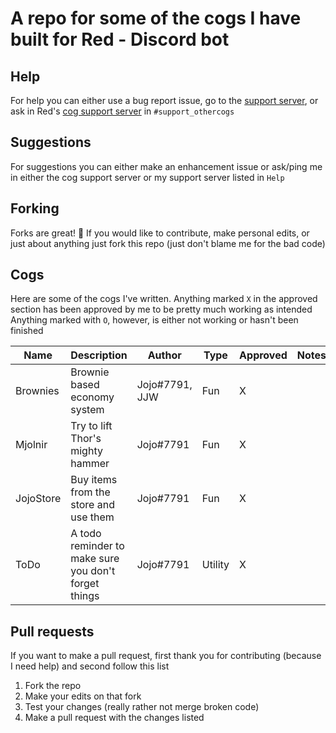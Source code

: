 # A repo for some of the cogs I have built for Red - Discord bot

## Help
For help you can either use a bug report issue, go to the [support server](discord.gg/JmCFyq7), or ask in Red's [cog support server](https://discord.gg/GET4DVk) in `#support_othercogs`

## Suggestions
For suggestions you can either make an enhancement issue or ask/ping me in either the cog support server or my support server listed in `Help`

## Forking
Forks are great! 🍴
If you would like to contribute, make personal edits, or just about anything just fork this repo (just don't blame me for the bad code)

## Cogs
Here are some of the cogs I've written. Anything marked `X` in the approved section has been approved by me to be pretty much working as intended
Anything marked with `O`, however, is either not working or hasn't been finished


| Name           | Description                                            | Author                 | Type     | Approved | Notes      |
|----------------|--------------------------------------------------------|------------------------|----------|----------|------------|
| Brownies       | Brownie based economy system                           | Jojo#7791, JJW         | Fun      | X        |            |
| Mjolnir        | Try to lift Thor's mighty hammer                       | Jojo#7791              | Fun      | X        |            |
| JojoStore      | Buy items from the store and use them                  | Jojo#7791              | Fun      | X        |            |
| ToDo           | A todo reminder to make sure you don't forget things   | Jojo#7791              | Utility  | X        |            |

## Pull requests
If you want to make a pull request, first thank you for contributing (because I need help) and second follow this list
1. Fork the repo
2. Make your edits on that fork
3. Test your changes (really rather not merge broken code)
4. Make a pull request with the changes listed